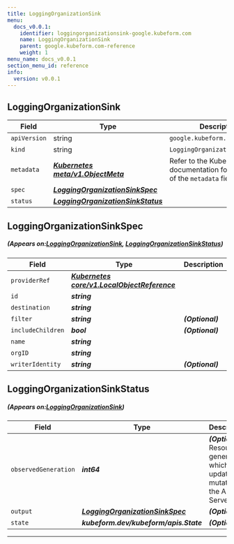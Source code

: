 ```yaml
---
title: LoggingOrganizationSink
menu:
  docs_v0.0.1:
    identifier: loggingorganizationsink-google.kubeform.com
    name: LoggingOrganizationSink
    parent: google.kubeform.com-reference
    weight: 1
menu_name: docs_v0.0.1
section_menu_id: reference
info:
  version: v0.0.1
---
```


## LoggingOrganizationSink
| Field | Type | Description |
| ------ | ----- | ----------- |
| `apiVersion` | string | `google.kubeform.com/v1alpha1` |
|    `kind` | string | `LoggingOrganizationSink` |
| `metadata` | ***[Kubernetes meta/v1.ObjectMeta](https://kubernetes.io/docs/reference/generated/kubernetes-api/v1.13/#objectmeta-v1-meta)***|Refer to the Kubernetes API documentation for the fields of the `metadata` field.|
| `spec` | ***[LoggingOrganizationSinkSpec](#LoggingOrganizationSinkSpec)***||
| `status` | ***[LoggingOrganizationSinkStatus](#LoggingOrganizationSinkStatus)***||
## LoggingOrganizationSinkSpec
##### (Appears on:[LoggingOrganizationSink](#LoggingOrganizationSink), [LoggingOrganizationSinkStatus](#LoggingOrganizationSinkStatus))
| Field | Type | Description |
| ------ | ----- | ----------- |
| `providerRef` | ***[Kubernetes core/v1.LocalObjectReference](https://kubernetes.io/docs/reference/generated/kubernetes-api/v1.13/#localobjectreference-v1-core)***||
| `id` | ***string***||
| `destination` | ***string***||
| `filter` | ***string***| ***(Optional)*** |
| `includeChildren` | ***bool***| ***(Optional)*** |
| `name` | ***string***||
| `orgID` | ***string***||
| `writerIdentity` | ***string***| ***(Optional)*** |
## LoggingOrganizationSinkStatus
##### (Appears on:[LoggingOrganizationSink](#LoggingOrganizationSink))
| Field | Type | Description |
| ------ | ----- | ----------- |
| `observedGeneration` | ***int64***| ***(Optional)*** Resource generation, which is updated on mutation by the API Server.|
| `output` | ***[LoggingOrganizationSinkSpec](#LoggingOrganizationSinkSpec)***| ***(Optional)*** |
| `state` | ***kubeform.dev/kubeform/apis.State***| ***(Optional)*** |
---
